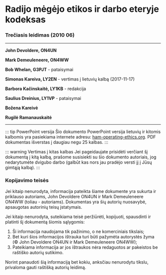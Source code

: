 # Radijo mėgėjo etikos ir darbo eteryje kodeksas

### Trečiasis leidimas (2010 06)

---

**John Devoldere, ON4UN**

**Mark Demeuleneere, ON4WW**

**Bob Whelan, G3PJT** - pataisymai

**Simonas Kareiva, LY2EN** - vertimas į lietuvių kalbą (2017-11-17)

**Barbora Kačinskaitė, LY1KB** - redakcija

**Saulius Dreinius, LY1VP** - pataisymai

**Božena Kareivė**

**Rugilė Ramanauskaitė**

---

::: tip PowerPoint versija
Šio dokumento PowerPoint versija lietuvių ir kitomis kalbomis yra pasiekiama internete adresu: [ham-operating-ethics.org](http://ham-operating-ethics.org). PDF dokumentas išverstas į daugiau negu 25 kalbas.
:::

::: warning Vertimas į kitas kalbas
Jei pageidaujate prisidėti verčiant šį dokumentą į kitą kalbą, prašome susisiekti su šio dokumento autoriais, jog nedarytumėte dvigubo darbo (galbūt kas nors jau pradėjo versti jį į Jūsų gimtąją kalbą).
:::

### Kopijavimo teisės

Jei kitaip nenurodyta, informacija pateikta šiame dokumente yra sukurta ir priklauso autoriams, John Devoldere ON4UN ir Mark Demeuleneere ON4WW (toliau - autoriams). Dokumentas yra šių autorių nuosavybė, apsaugotas autorinių teisų įstatymais.

Jei kitaip nenurodyta, suteikiama teisė peržiūrėti, kopijuoti, spausdinti ir platinti šį dokumentą šiomis sąlygomis:

1.  Ši informacija naudojama tik pažinimo, o ne komerciniais tikslais;
2.  Bet kuri šios informacijos ištrauka turi būti pažymėta autorystės žyma (© John Devoldere ON4UN ir Mark Demeuleneere ON4WW);
3.  Pateikiama informacija ar jos ištraukos nėra redaguotos ar pakeistos be raštiško autorių sutikimo.

Norint panaudoti šią informaciją bet kokiu, anksčiau nenurodytu tikslu, privaloma gauti raštišką autorių leidimą.
